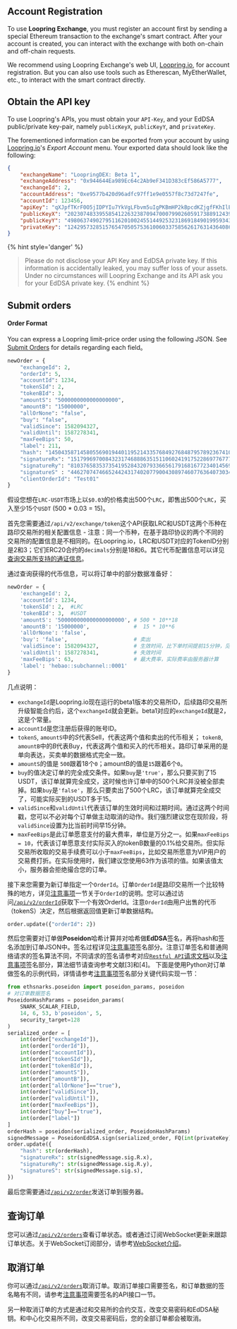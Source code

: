 ## Account Registration

To use **Loopring Exchange**, you must register an account first by sending a special Ethereum transaction to the exchange's smart contract. After your account is created, you can interact with the exchange with both on-chain and off-chain requests.

We recommend using Loopring Exchange's web UI, [Loopring.io](https://loopring.io), for account registration. But you can also use tools such as Etherescan, MyEtherWallet, etc., to interact with the smart contract directly.


## Obtain the API key

To use Loopring's APIs, you must obtain your `API-Key`, and your EdDSA public/private key-pair, namely `publicKeyX`, `publicKeyY`, and `privateKey`.

The forementioned information can be exported from your account by using [Loopring.io](https://loopring.io)'s *Export Account* menu. Your exported data should look like the following:

```json
{
    "exchangeName": "LoopringDEX: Beta 1",
    "exchangeAddress": "0x944644Ea989Ec64c2Ab9eF341D383cEf586A5777",
    "exchangeId": 2,
    "accountAddress": "0xe9577b420d96adfc97ff1e9e0557f8c73d7247fe",
    "accountId": 123456,
    "apiKey": "qXJpfTKrF0O5jIDPYIu7YkVgLFbvm5uIgPKBmHP2kBpcdKZjgfFKhIlE8evo9lKa",
    "publicKeyX": "20230748339558541226323870947000799026059173889124399831342481595010628000129",
    "publicKeyY": "4980637490279511620100245514492532318691849019959343538108355525575855311214",
    "privateKey": "1242957328515765470505753610060337585626176314364086438653683782645761561015"
}
```

{% hint style='danger' %}
> Please do not disclose your API Key and EdDSA private key. If this information is accidentally leaked, you may suffer loss of your assets. Under no circumstances will Loopring Exchange and its API ask you for your EdDSA private key.
{% endhint %}

## Submit orders


#### Order Format
You can express a Loopring limit-price order using the following JSON. See [Submit Orders](../dex_apis/submitOrder.md) for details regarding each field。

```python
newOrder = {
    "exchangeId": 2,
    "orderId": 5,
    "accountId": 1234,
    "tokenSId": 2,
    "tokenBId": 3,
    "amountS": "5000000000000000000",
    "amountB": "15000000",
    "allOrNone": "false",
    "buy": "false",
    "validSince": 1582094327,
    "validUntil": 1587278341,
    "maxFeeBips": 50,
    "label": 211,
    "hash": "14504358714580556901944011952143357684927684879578923674101657902115012783290",
    "signatureRx": "15179969700843231746888635151106024191752286977677731880613780154804077177446",
    "signatureRy": "8103765835373541952843207933665617916816772340145691265012430975846006955894",
    "signatureS" : "4462707474665244243174020779004308974607763640730341744048308145656189589982",
    "clientOrderId": "Test01"
}
```

假设您想在`LRC-USDT`市场上以`$0.03`的价格卖出500个`LRC`，即售出500个`LRC`，买入至少15个`USDT` (500 * 0.03 = 15)。

首先您需要通过`/api/v2/exchange/token`这个API获取LRC和USDT这两个币种在路印交易所的相关配置信息 - 注意：同一个币种，在基于路印协议的两个不同的交易所的配置信息是不相同的。在Loopring.io，LRC和USDT对应的TokenID分别是2和3；它们ERC20合约的`decimals`分别是18和6。其它代币配置信息可以详见[查询交易所支持的通证信息](../dex_apis/getTokens.md)。

通过查询获得的代币信息，可以将订单中的部分数据准备好：

```python
newOrder = {
    'exchangeId': 2,
    'accountId': 1234,
    'tokenSId': 2,  #LRC
    'tokenBId': 3,  #USDT
    'amountS': '500000000000000000000', # 500 * 10**18
    'amountB': '15000000',              #  15 * 10**6
    'allOrNone': 'false',
    'buy': 'false',                     # 卖出
    'validSince': 1582094327,           # 生效时间，比下单时间提前15分钟，见注意事项
    'validUntil': 1587278341,           # 失效时间
    'maxFeeBips': 63,                   # 最大费率，实际费率由服务器计算
    'label': 'hebao::subchannel::0001'
}
```

几点说明：

- `exchangeId`是Loopring.io现在运行的beta1版本的交易所ID，后续路印交易所升级智能合约后，这个`exchangeId`就会更新。beta1对应的`exchangeId`就是2，这是个常量。
-  `accountId`是您注册后获得的账号ID。
- `tokenS`, `amountS`中的*S*代表Sell，代表这两个值和卖出的代币相关； `tokenB`, `amountB`中的*B*代表Buy，代表这两个值和买入的代币相关。路印订单采用的是单向表达，买卖单的数据格式完全一致。
- `amountS`的值是 `500`跟着18个`0`；amountB的值是`15`跟着6个`0`。
- `buy`的值决定订单的完全成交条件。如果`buy`是`'true'`，那么只要买到了15 USDT，该订单就算完全成交，这时候也许订单中的500个LRC并没被全部卖掉。如果`buy`是`'false'`，那么只要卖出了500个LRC，该订单就算完全成交了，可能实际买到的USDT多于15。
- `validSince`和`validUntil`代表该订单的生效时间和过期时间。通过这两个时间戳，您可以不必对每个订单做主动取消的动作。我们强烈建议您在现阶段，将`validSince`设置为比当前时间早15分钟。
- `maxFeeBips`是此订单愿意支付的最大费率，单位是万分之一。如果`maxFeeBips = 10`，代表该订单愿意支付实际买入的tokenB数量的0.1%给交易所。但实际交易所收取的交易手续费可以小于`maxFeeBips`，比如交易所愿意为VIP用户的交易费打折。在实际使用时，我们建议您使用63作为该项的值。如果该值太小，服务器会拒绝撮合您的订单。


接下来您需要为新订单指定一个`OrderId`。订单`OrderId`是路印交易所一个比较特殊的地方，详见[注意事项](./trader-notes.md)一节关于`OrderId`的说明。您可以通过访问[`/api/v2/orderId`](../dex_apis/getNextOrderId.md)获取下一个有效OrderId。注意`OrderId`由用户出售的代币（tokenS）决定，然后根据返回值更新订单数据结构。


```python
order.update({"orderId": 2})
```

然后您需要对订单做**Poseidon**哈希计算并对哈希做**EdDSA**签名，再将hash和签名添加到订单JSON中。签名过程详见[注意事项](./trader.md#TraderNotes)签名部分。注意订单签名和普通网络请求的签名算法不同，不同请求的签名请参考对应[`Restful API`请求文档](../restful_api_overview.md)以及[注意事项](./trader.md#TraderNotes)签名部分，算法细节请查询参考文献[3]和[4]。
<span id="OrderSig"></span>
下面是使用Python对订单做签名的示例代码，详情请参考[注意事项](./trader.md#TraderNotes)签名部分关键代码实现一节：

```python
from ethsnarks.poseidon import poseidon_params, poseidon
# 对订单数据签名
PoseidonHashParams = poseidon_params(
    SNARK_SCALAR_FIELD,
    14, 6, 53, b'poseidon', 5,
    security_target=128
)
serialized_order = [
    int(order["exchangeId"]),
    int(order["orderId"]),
    int(order["accountId"]),
    int(order["tokenSId"]),
    int(order["tokenBId"]),
    int(order["amountS"]),
    int(order["amountB"]),
    int(order["allOrNone"]=="true"),
    int(order["validSince"]),
    int(order["validUntil"]),
    int(order["maxFeeBips"]),
    int(order["buy"]=="true"),
    int(order["label"])
]
orderHash = poseidon(serialized_order, PoseidonHashParams)
signedMessage = PoseidonEdDSA.sign(serialized_order, FQ(int(privateKey)))
order.update({
    "hash": str(orderHash),
    "signatureRx": str(signedMessage.sig.R.x),
    "signatureRy": str(signedMessage.sig.R.y),
    "signatureS": str(signedMessage.sig.s),
})
```

最后您需要通过[`/api/v2/order`](../dex_apis/submitOrder.md)发送订单到服务器。

## 查询订单

您可以通过[`/api/v2/orders`](../dex_apis/getOrderDetail.md)查看订单状态。或者通过订阅WebSocket更新来跟踪订单状态。关于WebSocket订阅部分，请参考[WebSocket介绍](./websocket_overview.md)。

## 取消订单

你可以通过[`/api/v2/orders`](../dex_apis/cancelOrders.html)取消订单。取消订单接口需要签名，和订单数据的签名略有不同，请参考[注意事项](./trader-notes.md)需要签名的API接口一节。


另一种取消订单的方式是通过和交易所的合约交互，改变交易密码和EdDSA秘钥。和中心化交易所不同，改变交易密码后，您的全部订单都会被取消。
